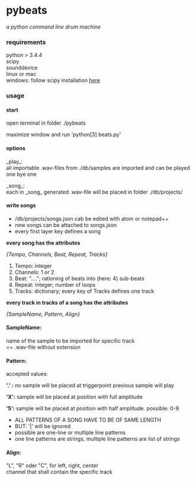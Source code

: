 # pybeats
_a python command line drum machine_

### requirements
python > 3.4.4  
scipy  
sounddevice  
linux or mac  
windows: follow scipy installation
[here](http://www.lfd.uci.edu/~gohlke/pythonlibs/)

### usage
#### start
open terminal in folder ./pybeats  
  
maximize window and run 'python[3] beats.py'

#### options
\_play\_:  
all importable .wav-files from ./db/samples
are imported and can be played one bye one

\_song\_:  
each in \_song\_ generated .wav-file will be
placed in folder ./db/projects/

#### write songs
- /db/projects/songs.json cab be edited with
atom or notepad++
- new songs can be attached to songs.json  
- every first layer key defines a song  
  
**every song has the attributes**

_{Tempo, Channels, Beat, Repeat, Tracks}_

1. Tempo:   integer
2. Channels:	1 or 2
3. Beat: "...."; rationing of beats into (here: 4) sub-beats
4. Repeat:   integer;    number of loops
5. Tracks:   dictionary; every key of Tracks defines one track

**every track in tracks of a song has the attributes**

_{SampleName, Pattern, Align}_
  
#### SampleName:  
name of the sample to be imported for specific track  
== .wav-file without extension  
  
  
#### Pattern:  
accepted values:
              
**'.' :**    no sample will be placed at triggerpoint previous sample will play  
        
**'X':**     sample will be placed at position with full amplitude  

**'5':**     sample will be placed at position with half amplitude. possible: 0-9
  
- ALL PATTERNS OF A SONG HAVE TO BE OF SAME LENGTH  
- BUT: '|' will be ignored  
- possible are one-line or multiple line patterns  
- one line patterns are strings, multiple line patterns are list of strings  
  
  
#### Align:  
"L", "R" oder "C", for left, right, center  
channel that shall contain the specific track
